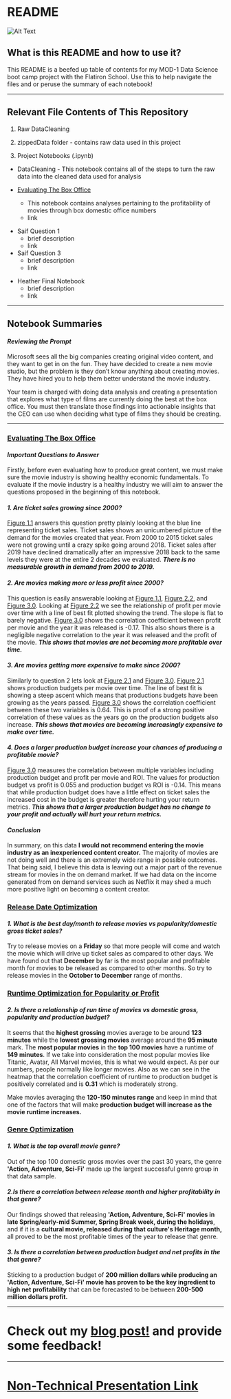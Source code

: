 # README
![Alt Text](https://media.giphy.com/media/3o6Ztr61bWRy8aDBJu/giphy.gif)


## What is this README and how to use it?
This README is a beefed up table of contents for my MOD-1 Data Science boot camp project with the Flatiron School. Use this to help navigate the files and or peruse the summary of each notebook!
__________________________________________________________________

## Relevant File Contents of This Repository
1. Raw DataCleaning
  1. zippedData folder - contains raw data used in this project <br/>

2. Project Notebooks (.ipynb)
  * DataCleaning - This notebook contains all of the steps to turn the raw data into the cleaned data used for analysis <br/>

  * [Evaluating The Box Office](https://github.com/bsamaha/dsc-mod-1-project-v2-1-onl01-dtsc-ft-041320/blob/master/Evaluating%20The%20Box%20Office.ipynb)
    - This notebook contains analyses pertaining to the profitability of movies through box domestic office numbers
    - link
  - Saif Question 1
    - brief description
    - link
  - Saif Question 3
    - brief description
    - link
  * Heather Final Notebook
    * brief description
    * link
___________________________________________________________________________________________
## Notebook Summaries

#### ***Reviewing the Prompt***
Microsoft sees all the big companies creating original video content, and they want to get in on the fun. They have decided to create a new movie studio, but the problem is they don’t know anything about creating movies. They have hired you to help them better understand the movie industry.

Your team is charged with doing data analysis and creating a presentation that explores what type of films are currently
doing the best at the box office. You must then translate those findings into actionable insights that the CEO can use when deciding what type of films they should be creating.
______________________________________________________________
### [Evaluating The Box Office](https://github.com/bsamaha/dsc-mod-1-project-v2-1-onl01-dtsc-ft-041320/blob/master/Evaluating%20The%20Box%20Office.ipynb)
#### ***Important Questions to Answer***<br/>
Firstly, before even evaluating how to produce great content, we must make sure the movie industry is showing healthy economic fundamentals. To evaluate if the movie industry is a healthy industry we will aim to answer the questions proposed in the beginning of this notebook.

#### ***1. Are ticket sales growing since 2000?***<br/>
[Figure 1.1](https://github.com/bsamaha/dsc-mod-1-project-v2-1-onl01-dtsc-ft-041320/blob/master/figureImages/Figure%20%201.0.png) answers this question pretty plainly looking at the blue line representing ticket sales. Ticket sales shows an unicumbered picture of the demand for the movies created that year. From 2000 to 2015 ticket sales were not growing until a crazy spike going around 2018. Ticket sales after 2019 have declined dramatically after an impressive 2018 back to the same levels they were at the entire 2 decades we evaluated. ***There is no measurable growth in demand from 2000 to 2019.***


#### ***2. Are movies making more or less profit since 2000?***<br/>
This question is easily answerable looking at [Figure 1.1](https://github.com/bsamaha/dsc-mod-1-project-v2-1-onl01-dtsc-ft-041320/blob/master/figureImages/Figure%20%201.0.png), [Figure 2.2](https://github.com/bsamaha/dsc-mod-1-project-v2-1-onl01-dtsc-ft-041320/blob/master/figureImages/Figure%202.2.png), and [Figure 3.0](https://github.com/bsamaha/dsc-mod-1-project-v2-1-onl01-dtsc-ft-041320/blob/master/figureImages/Figure%203.0.png). Looking at [Figure 2.2](https://github.com/bsamaha/dsc-mod-1-project-v2-1-onl01-dtsc-ft-041320/blob/master/figureImages/Figure%202.2.png) we see the relationship of profit per movie over time with a line of best fit plotted showing the trend. The slope is flat to barely negative. [Figure 3.0](https://github.com/bsamaha/dsc-mod-1-project-v2-1-onl01-dtsc-ft-041320/blob/master/figureImages/Figure%203.0.png) shows the correlation coefficient between profit per movie and the year it was released is -0.17. This also shows there is a negligible negative correlation to the year it was released and the profit of the movie. ***This shows that movies are not becoming more profitable over time.***


#### ***3. Are movies getting more expensive to make since 2000?***<br/>
Similarly to question 2 lets look at [Figure 2.1](https://github.com/bsamaha/dsc-mod-1-project-v2-1-onl01-dtsc-ft-041320/blob/master/figureImages/Figure%202.1.png) and [Figure 3.0](https://github.com/bsamaha/dsc-mod-1-project-v2-1-onl01-dtsc-ft-041320/blob/master/figureImages/Figure%203.0.png). [Figure 2.1](https://github.com/bsamaha/dsc-mod-1-project-v2-1-onl01-dtsc-ft-041320/blob/master/figureImages/Figure%202.1.png) shows production budgets per movie over time. The line of best fit is showing a steep ascent which means that productions budgets have been growing as the years passed. [Figure 3.0](https://github.com/bsamaha/dsc-mod-1-project-v2-1-onl01-dtsc-ft-041320/blob/master/figureImages/Figure%203.0.png) shows the correlation coefficient between these two variables is 0.64. This is proof of a strong positive correlation of these values as the years go on the production budgets also increase. ***This shows that movies are becoming increasingly expensive to make over time.***


#### ***4. Does a larger production budget increase your chances of producing a profitable movie?*** <br/>
[Figure 3.0](https://github.com/bsamaha/dsc-mod-1-project-v2-1-onl01-dtsc-ft-041320/blob/master/figureImages/Figure%203.0.png) measures the correlation between multiple variables including production budget and profit per movie and ROI. The values for production budget vs profit is 0.055 and production budget vs ROI is -0.14. This means that while production budget does have a little effect on ticket sales the increased cost in the budget is greater therefore hurting your return metrics. ***This shows that a larger production budget has no change to your profit and actually will hurt your return metrics.***

#### ***Conclusion***
In summary, on this data **I would not recommend entering the movie industry as an inexperienced content creator.** The majority of movies are not doing well and there is an extremely wide range in possible outcomes. That being said, I believe this data is leaving out a major part of the revenue stream for movies in the on demand market. If we had data on the income generated from on demand services such as Netflix it may shed a much more positive light on becoming a content creator.

### [Release Date Optimization](https://github.com/bsamaha/dsc-mod-1-project-v2-1-onl01-dtsc-ft-041320/blob/master/Release%20Date%20Optimization.ipynb)
#### ***1. What is the best day/month to release movies vs popularity/domestic gross ticket sales?***
Try to release movies on a **Friday** so that more people will come and watch the movie which will drive up ticket sales as compared to other days. We have found out that **December** by far is the most popular and profitable month for movies to be released as compared to other months. So try to release movies in the **October to December** range of months.

### [Runtime Optimization for Popularity or Profit](https://github.com/bsamaha/dsc-mod-1-project-v2-1-onl01-dtsc-ft-041320/blob/master/Runtime%20Optimization%20for%20Popularity%20or%20Profit.ipynb)
#### ***2. Is there a relationship of run time of movies vs domestic gross, popularity and production budget?***
It seems that the **highest grossing** movies average to be around **123 minutes** while the **lowest grossing movies** average around the **95 minute** mark. The **most popular movies** in the **top 100 movies** have a runtime of **149 minutes**.
If we take into consideration the most popular movies like Titanic, Avatar, All Marvel movies, this is what we would expect. As per our numbers, people normally like longer movies. Also as we can see in the heatmap that the correlation coefficient of runtime to production budget is positively correlated and is **0.31** which is moderately strong.

Make movies averaging the **120-150 minutes range** and keep in mind that one of the factors that will make **production budget will increase as the movie runtime increases.**


### [Genre Optimization](https://github.com/bsamaha/dsc-mod-1-project-v2-1-onl01-dtsc-ft-041320/blob/master/Heather's%20Final%20Notebook.ipynb)

#### ***1. What is the top overall movie genre?***
Out of the top 100 domestic gross movies over the past 30 years, the genre **'Action, Adventure, Sci-Fi'** made up the largest successful genre group in that data sample.

#### ***2.Is there a correlation between release month and higher profitability in that genre?***
Our findings showed that releasing **'Action, Adventure, Sci-Fi' movies in late Spring/early-mid Summer, Spring Break week, during the holidays**, and if it is a **cultural movie, released during that culture's Heritage month,** all proved to be the most profitable times of the year to release that genre.

#### ***3. Is there a correlation between production budget and net profits in the that genre?***
Sticking to a production budget of **200 million dollars while producing an 'Action, Adventure, Sci-Fi' movie has proven to be the key ingredient to high net profitability** that can be forecasted to be between **200-500 million dollars profit.**
______________________________________________________________
# Check out my [blog post!](https://medium.com/@blake.samaha16/my-first-data-science-exploration-project-the-movie-industry-db9c308e3842) and provide some feedback!
______________________________________________________________
# [Non-Technical Presentation Link]()
